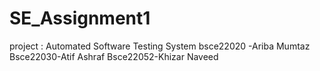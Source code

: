 # SE_Assignment1
project : Automated Software Testing System
bsce22020 -Ariba Mumtaz
Bsce22030-Atif Ashraf
Bsce22052-Khizar Naveed
